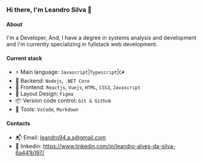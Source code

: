 ### Hi there, I'm Leandro Silva 👋

#### About

I'm a Developer, And, I have a degree in systems analysis and development and I'm currently specializing in fullstack web development.

#### Current stack
- ⚡️ Main language: `Javascript`|`Typescript`|`C#`
- 📡 Backend: `Nodejs`, `.NET Core`
- 🎉 Frontend: `Reactjs`, `Vuejs`, `HTML`, `CSS3`, `Javascript`
- 🎨 Layout Design: `Figma`
- 📦️ Version code control: `Git & Github`
- 🔧 Tools: `VsCode`, `Markdown`

#### Contacts
- 📬 Email: leandro94.a.s@gmail.com
- 👤 linkedin: https://www.linkedin.com/in/leandro-alves-da-silva-6a441b197/
